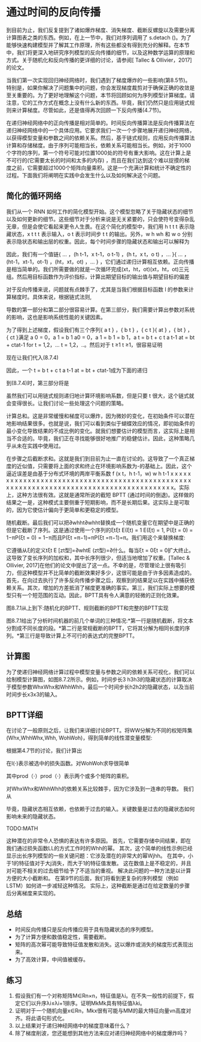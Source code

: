 

<!--
 * @version:
 * @Author:  StevenJokes https://github.com/StevenJokes
 * @Date: 2020-07-19 20:00:08
 * @LastEditors:  StevenJokes https://github.com/StevenJokes
 * @LastEditTime: 2020-08-26 17:48:50
 * @Description:MT, improve
 * @TODO::
 * @Reference:https://d2l.ai/chapter_recurrent-neural-networks/bptt.html
-->

# 通过时间的反向传播

到目前为止，我们反复提到了诸如爆炸梯度、消失梯度、截断反螺旋以及需要分离计算图表之类的东西。例如，在上一节中，我们对序列调用了 s.detach ()。为了能够快速构建模型并了解其工作原理，所有这些都没有得到充分的解释。在本节中，我们将更深入地研究序列模型的反向传播的细节，以及这种数学运算的原理和方式。关于随机化和反向传播的更详细的讨论，请参阅[ Tallec & Ollivier，2017]的论文。

当我们第一次实现回归神经网络时，我们遇到了梯度爆炸的一些影响(第8.5节)。特别是，如果你解决了问题集中的问题，你会发现梯度裁剪对于确保正确的收敛是至关重要的。为了更好地理解这个问题，本节将回顾如何为序列模型计算梯度。请注意，它的工作方式在概念上没有什么新的东西。毕竟，我们仍然只是应用链式规则来计算梯度。尽管如此，还是值得再次回顾一下反向传播(4.7节)。

在递归神经网络中的正向传播是相对简单的。时间反向传播算法是反向传播算法在递归神经网络中的一个具体应用。它要求我们一次一个步骤地展开递归神经网络，以获得模型变量和参数之间的依赖关系。然后，基于链式规则，应用反向传播算法计算和存储梯度。由于序列可能相当长，依赖关系可能相当长。例如，对于1000个字符的序列，第一个符号可能对位置1000处的符号有重大影响。这在计算上是不可行的(它需要太长的时间和太多的内存) ，而且在我们达到这个难以捉摸的梯度之前，它需要超过1000个矩阵向量乘积。这是一个充满计算和统计不确定性的过程。下面我们将阐明在实践中会发生什么以及如何解决这个问题。

## 简化的循环网络

我们从一个 RNN 如何工作的简化模型开始。这个模型忽略了关于隐藏状态的细节以及如何更新的细节。这些细节对于分析来说是无关紧要的，只会使符号变得杂乱无章，但是会使它看起来更令人生畏。在这个简化的模型中，我们用 h t t t 表示隐藏状态，x t t t 表示输入，o t 表示时间步 t t 的输出。另外，w h wh 和 w o 分别表示隐状态和输出层的权重。因此，每个时间步骤的隐藏状态和输出可以解释为

因此，我们有一个值链{ ... ，(h t-1，x t-1，o t-1) ，(h t，x t，o t) ，... }{ ... ，(ht-1，xt-1，ot-1) ，(ht，xt，ot) ，... } ，它们通过递归计算相互依赖。正向传播是相当简单的。我们所需要做的就是一次循环完成(xt，ht，ot)(xt，ht，ot)三元组。然后用目标函数作为评价指标，计算出期望目标的输出值与期望目标的偏差

对于反向传播来说，问题就有点棘手了，尤其是当我们根据目标函数 l 的参数来计算梯度时。具体来说，根据链式法则,

导数的第一部分和第二部分很容易计算。在第三部分，我们需要计算出参数对系统的影响，这也是影响系统性能的关键因素。

为了得到上述梯度，假设我们有三个序列{ a t } ，{ b t } ，{ c t }{ at } ，{ bt } ，{ ct }满足 a 0 = 0，a 1 = b 1 a0 = 0，a 1 = b 1 = b 1，a t = b t + c t a t-1 at = bt + ctat-1 for t = 1,2，... t = 1,2，..。然后对于 t ≥1 t ≥1，很容易证明

现在让我们代入(8.7.4)

因此，一个 t = b t + c t a t-1 at = bt + ctat-1成为下面的递归

到(8.7.4)时，第三部分将是

虽然我们可以用链式规则递归地计算环境影响系数，但是只要 t 很大，这个链式就会变得很长。让我们讨论一些处理这个问题的策略。

计算总和。这是非常缓慢和梯度可以爆炸，因为微妙的变化，在初始条件可以潜在地影响结果很多。也就是说，我们可以看到类似于蝴蝶效应的情况，即初始条件的最小变化导致结果的不成比例的变化。就我们想要估计的模型而言，这实际上是相当不合适的。毕竟，我们正在寻找能够很好地推广的稳健估计。因此，这种策略几乎从未在实践中使用过。

在步骤之后截断求和。这就是我们到目前为止一直在讨论的。这导致了一个真正梯度的近似值，只需要将上面的求和终止在环境影响系数为-的基础上。因此，这个逼近误差是由基于分布式环境的两岸平衡系数 f (x t，h t-1，w) w h t-1 x x x x x x x x x x x x x x x x x x x x x x x x x x x x x x x x x x x x x x x x x x x x x x x x x x x x x x x x x x x x x x x x x x x x x x x x x x x x x x x x x x x x x x x。实际上，这种方法很有效。这就是通常所说的截短 BPTT (通过时间的倒退)。这样做的结果之一是，这种模式主要侧重于短期影响，而不是长期后果。这实际上是可取的，因为它使估计偏向于更简单和更稳定的模型。

随机截断。最后我们可以把∂whht∂whht替换成一个随机变量它在期望中是正确的但是它截断了序列。这是通过使用一个序列的ξtξt E(ξt) = 1 E(ξt) = 1, P(ξt = 0) = 1−πP(ξt = 0) = 1−π而且P(ξt =π−1)=πP(ξt =π−1)=π。我们用这个来替换梯度:

它遵循从ξ的定义tξt E [zt型]=∂whtE (zt型)=∂什么。每当ξt = 0ξt = 0扩大终止。这导致了变长序列的加权和，其中长序列很少，但适当地增加了权重。[Tallec & Ollivier, 2017]在他们的论文中提出了这一点。不幸的是，尽管理论上很有吸引力，但这种模型并不比简单的截断效果好多少，这很可能是由于许多因素造成的。首先，在向过去执行了许多反向传播步骤之后，观察到的结果足以在实践中捕获依赖关系。其次，增加的方差抵消了梯度更准确的事实。第三，我们实际上想要的模型只有一个短范围的互动。因此，BPTT具有令人满意的轻微的正则化效果。

图8.7.1从上到下:随机化的BPTT、规则截断的BPTT和完整的BPTT实现

图8.7.1给出了分析时间机器的前几个单词的三种情况:*第一行是随机截断，将文本分割成不同长度的段。*第二行是常规截断的BPTT，它将其分解为相同长度的序列。*第三行是导致计算上不可行的表达式的完整BPTT。

## 计算图

为了使递归神经网络计算过程中模型变量与参数之间的依赖关系可视化，我们可以绘制模型计算图，如图8.7.2所示。例如，时间步长3 h3h3的隐藏状态的计算取决于模型参数WhxWhx和WhhWhh，最后一个时间步长h2h2的隐藏状态，以及当前时间步长x3x3的输入。

## BPTT详细

在讨论了一般原则之后，让我们来详细讨论BPTT。将WW分解为不同的权矩阵集(Whx,WhhWhx,Whh, WohWoh)，得到简单的线性潜变量模型:

根据第4.7节的讨论，我们计算出

在l(⋅)表示被选中的损失函数。对WohWoh求导很简单



其中prod（⋅）prod（⋅）表示两个或多个矩阵的乘积。

对WhxWhx和WhhWhh的依赖关系比较棘手，因为它涉及到一连串的导数。 我们从

毕竟，隐藏状态相互依赖，也依赖于过去的输入。关键数量是过去的隐藏状态如何影响未来的隐藏状态。


TODO:MATH

这种潜在的非常令人恐惧的表达有许多原因。 首先，它需要存储中间结果，即在我们通过损失函数LL的方式工作时的Whh的幂。 其次，这个简单的线性示例已经显示出长序列模型的一些关键问题：它涉及潜在的非常大的幂Wjhh。 在其中，小于1的特征值对于大j消失，而大于1的特征值发散。 这在数值上是不稳定的，并且对可能不相关的过去细节给予了不适当的重视。 解决此问题的一种方法是以计算方便的大小截断和。 在第9节的后面，我们将看到更复杂的序列模型（例如LSTM）如何进一步减轻这种情况。 实际上，这种截断是通过在给定数量的步骤后分离梯度来实现的。

## 总结

* 时间反向传播只是反向传播应用于具有隐藏状态的序列模型。
* 为了计算方便和数值稳定性，需要截断。
* 矩阵的高次幂可能导致特征值发散和消失。这以爆炸或消失的梯度形式表现出来。
* 为了高效计算，中间值被缓存。

## 练习

1. 假设我们有一个对称矩阵M∈Rn×n，特征值是λi。在不失一般性的前提下，假定它们以升序λi≤λi+1排序。证明MkMk具有特征值λki。
2. 证明对于一个随机向量x∈Rn，Mkx很有可能与MM的最大特征向量vn高度对齐。将此语句形式化。
3. 以上结果对于递归神经网络中的梯度意味着什么？
4. 除了梯度削波，您还能想到其他方法来应对递归神经网络中的梯度爆炸吗？
